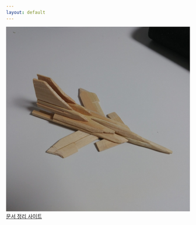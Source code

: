 ```yaml
---
layout: default
---
```


 <!-- 문서 내용 -->

 <div class="intro_document_main_01">
	<div class="wide_area">
	    <div class="local_area">
            <a href="/document">
                <div class = "intro_contents">
	                <div class="image_setup">
                        <img src="/assets/images/avatar.jpg">
                        <div class="txt">문서 정리 사이트</div>
                    </div>
                </div>    
            </a>
        </div>
    </div>
</div>

